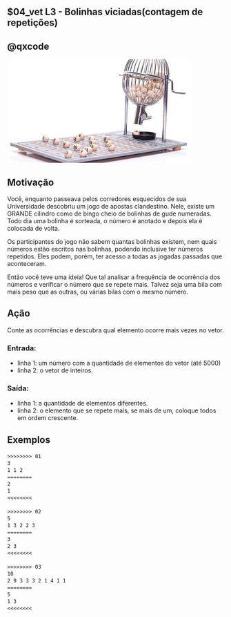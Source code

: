 ## $04_vet L3 - Bolinhas viciadas(contagem de repetições)
## @qxcode

![](__capa.jpg)

## Motivação

Você, enquanto passeava pelos corredores esquecidos de sua Universidade descobriu um jogo de apostas clandestino. 
Nele, existe um GRANDE cilindro como de bingo cheio de bolinhas de gude numeradas. 
Todo dia uma bolinha é sorteada, o número é anotado e depois ela é colocada de volta.

Os participantes do jogo não sabem quantas bolinhas existem, nem quais números estão escritos nas bolinhas, podendo inclusive ter números repetidos. 
Eles podem, porém, ter acesso a todas as jogadas passadas que aconteceram.

Então você teve uma ideia! Que tal analisar a frequência de ocorrência dos números e verificar o número que se repete mais. Talvez seja uma bila com mais peso que as outras, ou várias bilas com o mesmo número.

## Ação

Conte as ocorrências e descubra qual elemento ocorre mais vezes no vetor.

### Entrada:
* linha 1: um número com a quantidade de elementos do vetor (até 5000)
* linha 2: o vetor de inteiros.

### Saída:
* linha 1: a quantidade de elementos diferentes.
* linha 2: o elemento que se repete mais, se mais de um, coloque todos em ordem
crescente.

## Exemplos

```
>>>>>>>> 01
3 
1 1 2
========
2
1
<<<<<<<<

>>>>>>>> 02
5
1 3 2 2 3
========
3
2 3
<<<<<<<<

>>>>>>>> 03
10
2 9 3 3 3 2 1 4 1 1
========
5
1 3
<<<<<<<<
```

#

